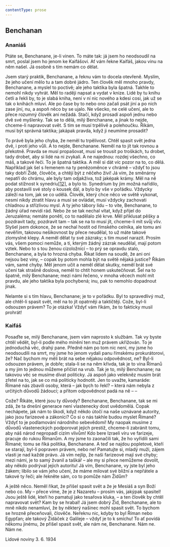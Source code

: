```yaml
---
contentType: prose
---
```


## Benchanan

### Ananiáš

Ptáte se, Benchanane, je-li vinen. To máte tak: já jsem ho neodsoudil na smrt, poslal jsem ho jenom ke Kaifášovi. Ať vám řekne Kaifáš, jakou vinu na něm našel. Já osobně s tím nemám co dělat.

Jsem starý praktik, Benchanane, a řeknu vám to docela otevřeně. Myslím, že jeho učení mělo tu a tam dobré jádro. Ten člověk měl mnoho pravdy, Benchanane, a myslel to poctivě; ale jeho taktika byla špatná. Takhle to nemohl nikdy vyhrát. Měl to raději napsat a vydat v knize. Lidé by tu knihu četli a řekli by, to je slabá kniha, není v ní nic nového a kdesi cosi, jak už se tak o knihách mluví. Ale po čase by to nebo ono začali psát jiní a po nich zase jiní, nu, a aspoň něco by se ujalo. Ne všecko, ne celé učení, ale to přece rozumný člověk ani nežádá. Stačí, když prosadí aspoň jednu nebo dvě své myšlenky. Tak se to dělá, milý Benchanane, a jinak to nejde, chceme-li napravovat svět. S tím se musí trpělivě a polehoučku. Říkám, musí být správná taktika; jakápak pravda, když ji neumíme prosadit?

To právě byla jeho chyba, že neměl tu trpělivost. Chtěl spasit svět jedna dvě, i proti jeho vůli. A to nejde, Benchanane. Neměl na to jít tak rovnou a překotně. Pravda se musí propašovat, musí se trousit po troškách, tu drobet, tady drobet, aby si lidé na ni zvykali. A ne najednou: rozdej všechno, co máš, a takové řeči. To je špatná taktika. A měl si dát víc pozor na to, co dělá. Například jak šel s řemenem na ty penězoměnce v chrámě – vždyť to jsou taky dobří Židé, člověče, a chtějí být z něčeho živi! Já vím, že směnárny nepatří do chrámu, ale byly tam odjakživa, tož jaképak krámy. Měl na ně podat stížnost k synedriu[\[12\]](./resources/undefined), a bylo to. Synedrium by jim možná nařídilo, aby postavili své stoly o kousek dál, a bylo by vše v pořádku. Vždycky záleží na tom, jak se co udělá. Člověk, který chce něco ve světě vykonat, nesmí nikdy ztratit hlavu a musí se ovládat, musí vždycky zachovati chladnou a střízlivou mysl. A ty jeho tábory lidu – to víte, Benchanane, to žádný úřad nevidí rád. Nebo že se tak nechal vítat, když přijel do Jeruzaléma; nemáte ponětí, co to nadělalo zlé krve. Měl přiklusat pěšky a pozdravit tady, pozdravit tam – tak se na to musí jít, chceme-li mít svůj vliv. Slyšel jsem dokonce, že se nechal hostit od římského celníka, ale tomu ani nevěřím, takovou nešikovnost by přece neudělal, to už máte takové zlomyslné klepy. A neměl dělat ty své zázraky; s tím musel narazit. Prosím vás, všem pomoci nemůže, a ti, kterým žádný zázrak neudělal, mají potom vztek. Nebo to s tou ženou cizoložnicí – to prý se opravdu stalo, Benchanane, a byla to hrozná chyba. Říkat lidem na soudě, že ani oni nejsou bez viny, – copak by potom mohla být na světě nějaká justice? Říkám vám, samé chyby. Měl jenom učit a neměl dělat skutky, neměl brát své učení tak strašně doslova, neměl to chtít honem uskutečňovat. Šel na to špatně, milý Benchanane; mezi námi řečeno, v mnoha věcech mohl mít pravdu, ale jeho taktika byla pochybená; inu, pak to nemohlo dopadnout jinak.

Nelamte si s tím hlavu, Benchanane; je to v pořádku. Byl to spravedlivý muž, ale chtěl-li spasit svět, měl na to jít opatrněji a taktičtěji. Cože, byl-li odsouzen právem? To je otázka! Vždyť vám říkám, že to fakticky musil prohrát!

### Kaifáš

Posaďte se, milý Benchanane, jsem vám naprosto k službám. Tak vy byste chtěl vědět, byl-li podle mého mínění ten muž právem ukřižován. To je jednoduchá věc, drahý pane. Předně nám po tom nic není, my jsme ho neodsoudili na smrt, my jsme ho jenom vydali panu římskému prokurátorovi, že? Nač bychom my měli brát na sebe nějakou odpovědnost, ne? Byl-li odsouzen právem, je dobře; stala-li se na něm křivda, tak je to vina Římanů a my jim to jednou můžeme přičíst na vrub. Tak je to, milý Benchanane; na takovou věc se musíme dívat politicky. Já aspoň jako velekněz musím brát zřetel na to, jak se co má politicky hodnotit. Jen to uvažte, kamaráde: Římané nás zbavili osoby, která – jak bych to řekl? – která nám nebyla z určitých důvodů žádoucí; a přitom odpovědnost padá na ně – –

Cože? Říkáte, které jsou ty důvody? Benchanane, Benchanane, tak se mi zdá, že ta dnešní generace není vlastenecky dost uvědomělá. Copak nechápete, jak nám to škodí, když někdo útočí na naše uznávané autority, jako jsou farizeové a zákoníci? Co si o nás takhle budou myslet Římané? Vždyť to je podlamování národního sebevědomí! My naopak musíme z důvodů vlasteneckých podporovat jejich prestiž, chceme-li zabránit tomu, aby náš národ nepropadl cizím vlivům! Kdo bere Izraeli víru ve farizeje, pracuje do rukou Římanům. A my jsme to zaonačili tak, že ho vyřídili sami Římané; tomu se říká politika, Benchanane. A teď se najdou popletové, kteří se starají, byl-li popraven právem, nebo ne! Pamatujte si, mladý muži, zájem vlasti je nad každé právo. Já vím nejlíp, že naši farizeové mají své chyby; mezi námi, je to samý žvanil a taškář – ale my si přece nemůžeme dovolit, aby někdo podrýval jejich autoritu! Já vím, Benchanane, vy jste byl jeho žákem; líbilo se vám jeho učení, že máme milovat své bližní a nepřátele a takové ty řeči; ale řekněte sám, co to pomůže nám Židům?

A ještě něco. Neměl říkat, že přišel spasit svět a že je Mesiáš a syn Boží nebo co. My – přece víme, že je z Nazaretu – prosím vás, jakýpak spasitel! Jsou ještě lidé, kteří ho pamatují jako tesařova kluka, – a ten člověk by chtěl napravovat svět? Kam by se hrabal! Já jsem dobrý Žid, Benchanane, ale to mně nikdo nenamluví, že by některý našinec mohl spasit svět. To bychom se hrozně přeceňovali, člověče. Neřeknu nic, kdyby to byl Říman nebo Egypťan; ale takový Židáček z Galileje – vždyť je to k smíchu! To ať povídá někomu jinému, že přišel spasit svět, ale nám ne, Benchanane. Nám ne. Nám ne.

Lidové noviny 3. 6. 1934
